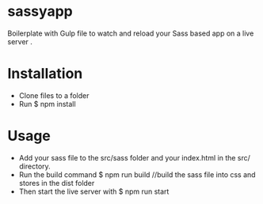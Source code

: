 # sassyapp
Boilerplate with Gulp file to watch and reload your Sass based app on a live server .

# Installation
* Clone files to a folder
* Run $ npm install

# Usage
* Add your sass file to the src/sass folder and your index.html in the src/ directory.
* Run the build command 
 $ npm run build  //build the sass file into css and stores in the dist folder
 * Then start the live server with
 $ npm run start
